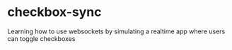 # checkbox-sync


Learning how to use websockets by simulating a realtime app where users can toggle checkboxes
